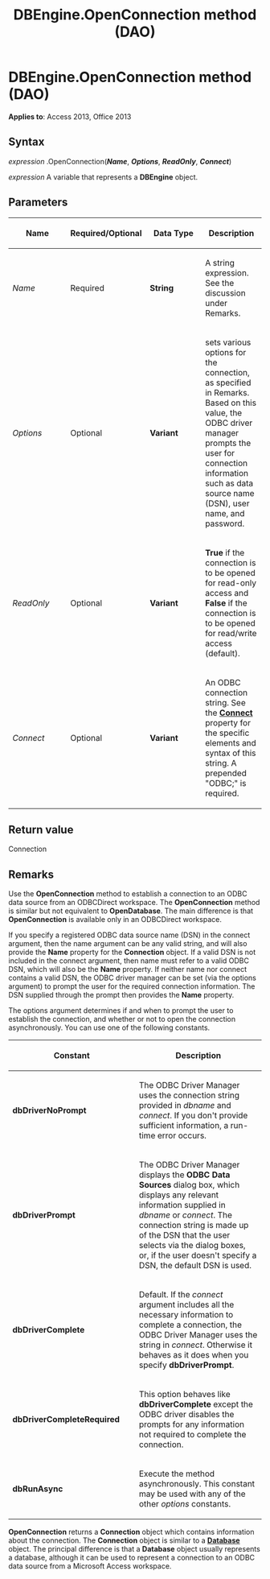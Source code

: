﻿---
title: DBEngine.OpenConnection method (DAO)
TOCTitle: OpenConnection Method
ms:assetid: 778a581f-be42-94ee-e5c6-4cbc1843450d
ms:mtpsurl: https://msdn.microsoft.com/library/Ff196074(v=office.15)
ms:contentKeyID: 48545729
ms.date: 09/18/2015
mtps_version: v=office.15
f1_keywords:
- dao360.chm1053574
f1_categories:
- Office.Version=v15
---

# DBEngine.OpenConnection method (DAO)

**Applies to**: Access 2013, Office 2013

## Syntax

*expression* .OpenConnection(***Name***, ***Options***, ***ReadOnly***, ***Connect***)

*expression* A variable that represents a **DBEngine** object.

## Parameters

<table>
<colgroup>
<col style="width: 25%" />
<col style="width: 25%" />
<col style="width: 25%" />
<col style="width: 25%" />
</colgroup>
<thead>
<tr class="header">
<th><p>Name</p></th>
<th><p>Required/Optional</p></th>
<th><p>Data Type</p></th>
<th><p>Description</p></th>
</tr>
</thead>
<tbody>
<tr class="odd">
<td><p><em>Name</em></p></td>
<td><p>Required</p></td>
<td><p><strong>String</strong></p></td>
<td><p>A string expression. See the discussion under Remarks.</p></td>
</tr>
<tr class="even">
<td><p><em>Options</em></p></td>
<td><p>Optional</p></td>
<td><p><strong>Variant</strong></p></td>
<td><p>sets various options for the connection, as specified in Remarks. Based on this value, the ODBC driver manager prompts the user for connection information such as data source name (DSN), user name, and password.</p></td>
</tr>
<tr class="odd">
<td><p><em>ReadOnly</em></p></td>
<td><p>Optional</p></td>
<td><p><strong>Variant</strong></p></td>
<td><p><strong>True</strong> if the connection is to be opened for read-only access and <strong>False</strong> if the connection is to be opened for read/write access (default).</p></td>
</tr>
<tr class="even">
<td><p><em>Connect</em></p></td>
<td><p>Optional</p></td>
<td><p><strong>Variant</strong></p></td>
<td><p>An ODBC connection string. See the <strong><a href="connection-connect-property-dao.md">Connect</a></strong> property for the specific elements and syntax of this string. A prepended &quot;ODBC;&quot; is required.</p></td>
</tr>
</tbody>
</table>


## Return value

Connection

## Remarks

Use the **OpenConnection** method to establish a connection to an ODBC data source from an ODBCDirect workspace. The **OpenConnection** method is similar but not equivalent to **OpenDatabase**. The main difference is that **OpenConnection** is available only in an ODBCDirect workspace.

If you specify a registered ODBC data source name (DSN) in the connect argument, then the name argument can be any valid string, and will also provide the **Name** property for the **Connection** object. If a valid DSN is not included in the connect argument, then name must refer to a valid ODBC DSN, which will also be the **Name** property. If neither name nor connect contains a valid DSN, the ODBC driver manager can be set (via the options argument) to prompt the user for the required connection information. The DSN supplied through the prompt then provides the **Name** property.

The options argument determines if and when to prompt the user to establish the connection, and whether or not to open the connection asynchronously. You can use one of the following constants.

<table>
<colgroup>
<col style="width: 50%" />
<col style="width: 50%" />
</colgroup>
<thead>
<tr class="header">
<th><p>Constant</p></th>
<th><p>Description</p></th>
</tr>
</thead>
<tbody>
<tr class="odd">
<td><p><strong>dbDriverNoPrompt</strong></p></td>
<td><p>The ODBC Driver Manager uses the connection string provided in <em>dbname</em> and <em>connect</em>. If you don't provide sufficient information, a run-time error occurs.</p></td>
</tr>
<tr class="even">
<td><p><strong>dbDriverPrompt</strong></p></td>
<td><p>The ODBC Driver Manager displays the <strong>ODBC Data Sources</strong> dialog box, which displays any relevant information supplied in <em>dbname</em> or <em>connect</em>. The connection string is made up of the DSN that the user selects via the dialog boxes, or, if the user doesn't specify a DSN, the default DSN is used.</p></td>
</tr>
<tr class="odd">
<td><p><strong>dbDriverComplete</strong></p></td>
<td><p>Default. If the <em>connect</em> argument includes all the necessary information to complete a connection, the ODBC Driver Manager uses the string in <em>connect</em>. Otherwise it behaves as it does when you specify <strong>dbDriverPrompt</strong>.</p></td>
</tr>
<tr class="even">
<td><p><strong>dbDriverCompleteRequired</strong></p></td>
<td><p>This option behaves like <strong>dbDriverComplete</strong> except the ODBC driver disables the prompts for any information not required to complete the connection.</p></td>
</tr>
<tr class="odd">
<td><p><strong>dbRunAsync</strong></p></td>
<td><p>Execute the method asynchronously. This constant may be used with any of the other <em>options</em> constants.</p></td>
</tr>
</tbody>
</table>


**OpenConnection** returns a **Connection** object which contains information about the connection. The **Connection** object is similar to a **[Database](database-object-dao.md)** object. The principal difference is that a **Database** object usually represents a database, although it can be used to represent a connection to an ODBC data source from a Microsoft Access workspace.

